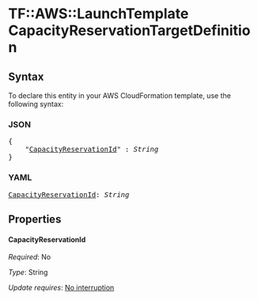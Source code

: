 # TF::AWS::LaunchTemplate CapacityReservationTargetDefinition

## Syntax

To declare this entity in your AWS CloudFormation template, use the following syntax:

### JSON

<pre>
{
    "<a href="#capacityreservationid" title="CapacityReservationId">CapacityReservationId</a>" : <i>String</i>
}
</pre>

### YAML

<pre>
<a href="#capacityreservationid" title="CapacityReservationId">CapacityReservationId</a>: <i>String</i>
</pre>

## Properties

#### CapacityReservationId

_Required_: No

_Type_: String

_Update requires_: [No interruption](https://docs.aws.amazon.com/AWSCloudFormation/latest/UserGuide/using-cfn-updating-stacks-update-behaviors.html#update-no-interrupt)

